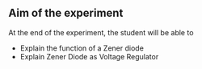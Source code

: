 ## Aim of the experiment

At the end of the experiment, the student will be able to
- Explain the function of a Zener diode
- Explain Zener Diode as Voltage Regulator
